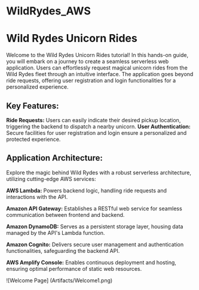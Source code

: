 # WildRydes_AWS

# Wild Rydes Unicorn Rides

Welcome to the Wild Rydes Unicorn Rides tutorial! In this hands-on guide, you will embark on a journey to create a seamless serverless web application. Users can effortlessly request magical unicorn rides from the Wild Rydes fleet through an intuitive interface. The application goes beyond ride requests, offering user registration and login functionalities for a personalized experience.

## Key Features:
 **Ride Requests:** Users can easily indicate their desired pickup location, triggering the backend to dispatch a nearby unicorn.
**User Authentication:** Secure facilities for user registration and login ensure a personalized and protected experience.

## Application Architecture:
Explore the magic behind Wild Rydes with a robust serverless architecture, utilizing cutting-edge AWS services:

**AWS Lambda:** Powers backend logic, handling ride requests and interactions with the API.

**Amazon API Gateway:** Establishes a RESTful web service for seamless communication between frontend and backend.

**Amazon DynamoDB:** Serves as a persistent storage layer, housing data managed by the API's Lambda function.

**Amazon Cognito:** Delivers secure user management and authentication functionalities, safeguarding the backend API.

**AWS Amplify Console:** Enables continuous deployment and hosting, ensuring optimal performance of static web resources.

![Welcome Page]
(Artifacts/Welcome1.png)

